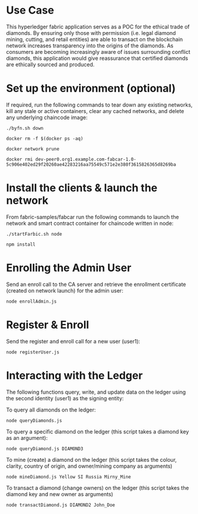 # Use Case
This hyperledger fabric application serves as a POC for the ethical trade of diamonds. By ensuring only those with permission (i.e. legal diamond mining, cutting, and retail entities) are able to transact on the blockchain network increases transparency into the origins of the diamonds. As consumers are becoming increasingly aware of issues surrounding conflict diamonds, this application would give reassurance that certified diamonds are ethically sourced and produced.

# Set up the environment (optional)
If required, run the following commands to tear down any existing networks, kill any stale or active containers, clear any cached networks, and delete any underlying chaincode image:

`./byfn.sh down`

`docker rm -f $(docker ps -aq)`

`docker network prune`

`docker rmi dev-peer0.org1.example.com-fabcar-1.0-5c906e402ed29f20260ae42283216aa75549c571e2e380f3615826365d8269ba`

# Install the clients & launch the network
From fabric-samples/fabcar run the following commands to launch the network and smart contract container for chaincode written in node:

`./startFarbic.sh node`

`npm install`

# Enrolling the Admin User
Send an enroll call to the CA server and retrieve the enrollment certificate (created on network launch) for the admin user:

`node enrollAdmin.js`

# Register & Enroll
Send the register and enroll call for a new user (user1):

`node registerUser.js`

# Interacting with the Ledger
The following functions query, write, and update data on the ledger using the second identity (user1) as the signing entity:

To query all diamonds on the ledger:

`node queryDiamonds.js`

To query a specific diamond on the ledger (this script takes a diamond key as an argument):

`node queryDiamond.js DIAMOND3`

To mine (create) a diamond on the ledger (this script takes the colour, clarity, country of origin, and owner/mining company as arguments)

`node mineDiamond.js Yellow SI Russia Mirny_Mine`

To transact a diamond (change owners) on the ledger (this script takes the diamond key and new owner as arguments)

`node transactDiamond.js DIAMOND2 John_Doe`
